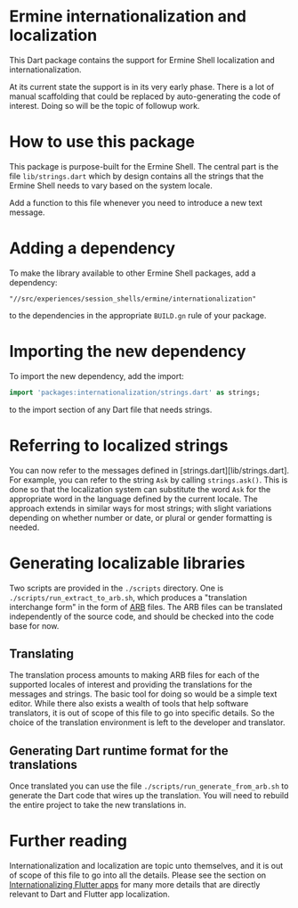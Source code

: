# Ermine internationalization and localization

This Dart package contains the support for Ermine Shell localization and
internationalization.

At its current state the support is in its very early phase.  There is a lot of
manual scaffolding that could be replaced by auto-generating the code of
interest.  Doing so will be the topic of followup work.

# How to use this package

This package is purpose-built for the Ermine Shell.  The central part is the 
file `lib/strings.dart` which by design contains all the strings that the Ermine
Shell needs to vary based on the system locale.

Add a function to this file whenever you need to introduce a new text message.

# Adding a dependency

To make the library available to other Ermine Shell packages, add a dependency:

```
"//src/experiences/session_shells/ermine/internationalization"
```

to the dependencies in the appropriate `BUILD.gn` rule of your package.

# Importing the new dependency

To import the new dependency, add the import:

```dart
import 'packages:internationalization/strings.dart' as strings;
```

to the import section of any Dart file that needs strings.

# Referring to localized strings

You can now refer to the messages defined in [strings.dart][lib/strings.dart].
For example, you can refer to the string `Ask` by calling `strings.ask()`.
This is done so that the localization system can substitute the word `Ask` for
the appropriate word in the language defined by the current locale.  The approach
extends in similar ways for most strings; with slight variations depending on 
whether number or date, or plural or gender formatting is needed.

# Generating localizable libraries

Two scripts are provided in the `./scripts` directory.  One is
`./scripts/run_extract_to_arb.sh`, which produces a "translation interchange
form" in the form of [ARB][arb] files. The ARB files can be translated
independently of the source code, and should be checked into the code base for
now.

## Translating

The translation process amounts to making ARB files for each of the supported
locales of interest and providing the translations for the messages and
strings.  The basic tool for doing so would be a simple text editor. While
there also exists a wealth of tools that help software translators, it is out
of scope of this file to go into specific details.  So the choice of the
translation environment is left to the developer and translator.

## Generating Dart runtime format for the translations

Once translated you can use the file `./scripts/run_generate_from_arb.sh` to
generate the Dart code that wires up the translation.  You will need to rebuild
the entire project to take the new translations in.

# Further reading

Internationalization and localization are topic unto themselves, and it is out
of scope of this file to go into all the details.  Please see the section
on [Internationalizing Flutter apps][1] for many more details that are directly
relevant to Dart and Flutter app localization.

[1]: https://flutter.dev/docs/development/accessibility-and-localization/internationalization 
[arb]: https://github.com/google/app-resource-bundle 
